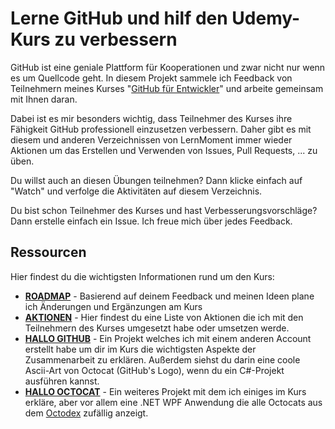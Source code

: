 # Lerne GitHub und hilf den Udemy-Kurs zu verbessern

GitHub ist eine geniale Plattform für Kooperationen und zwar nicht nur wenn es um Quellcode geht. In diesem Projekt sammele ich Feedback von Teilnehmern meines Kurses "[GitHub für Entwickler](https://www.udemy.com/github-fuer-entwickler/?couponCode=UGiHuK-GH_Start)" und arbeite gemeinsam mit Ihnen daran.

Dabei ist es mir besonders wichtig, dass Teilnehmer des Kurses ihre Fähigkeit GitHub professionell einzusetzen verbessern. Daher gibt es mit diesem und anderen Verzeichnissen von LernMoment immer wieder Aktionen um das Erstellen und Verwenden von Issues, Pull Requests, ... zu üben.

Du willst auch an diesen Übungen teilnehmen? Dann klicke einfach auf "Watch" und verfolge die Aktivitäten auf diesem Verzeichnis.

Du bist schon Teilnehmer des Kurses und hast Verbesserungsvorschläge? Dann erstelle einfach ein Issue. Ich freue mich über jedes Feedback.

## Ressourcen

Hier findest du die wichtigsten Informationen rund um den Kurs:

 - **[ROADMAP](Roadmap.md)** - Basierend auf deinem Feedback und meinen Ideen plane ich Änderungen und Ergänzungen am Kurs
 - **[AKTIONEN](Aktionen.md)** - Hier findest du eine Liste von Aktionen die ich mit den Teilnehmern des Kurses umgesetzt habe oder umsetzen werde.
 - **[HALLO GITHUB](https://github.com/LMStudent/hallo-github)** - Ein Projekt welches ich mit einem anderen Account erstellt habe um dir im Kurs die wichtigsten Aspekte der Zusammenarbeit zu erklären. Außerdem siehst du darin eine coole Ascii-Art von Octocat (GitHub's Logo), wenn du ein C#-Projekt ausführen kannst.
 - **[HALLO OCTOCAT](https://github.com/LMStudent/hallo-octocat)** - Ein weiteres Projekt mit dem ich einiges im Kurs erkläre, aber vor allem eine .NET WPF Anwendung die alle Octocats aus dem [Octodex](https://octodex.github.com) zufällig anzeigt.
